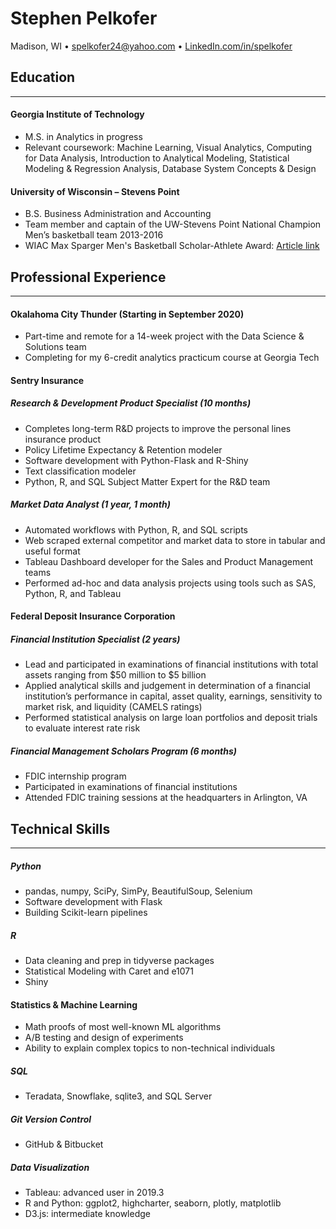# Stephen Pelkofer

Madison, WI &#8226; spelkofer24@yahoo.com &#8226; [LinkedIn.com/in/spelkofer](LinkedIn.com/in/spelkofer)

## Education

<hr>

#### Georgia Institute of Technology

- M.S. in Analytics in progress
- Relevant coursework: Machine Learning, Visual Analytics,
  Computing for Data Analysis, Introduction to Analytical Modeling,
  Statistical Modeling & Regression Analysis, Database System Concepts & Design

#### University of Wisconsin – Stevens Point

- B.S. Business Administration and Accounting
- Team member and captain of the UW-Stevens Point National Champion Men’s basketball team 2013-2016
- WIAC Max Sparger Men's Basketball Scholar-Athlete Award: [Article link](https://athletics.uwsp.edu/news/2016/3/4/mens-basketball-pelkofer-named-2016-max-sparger-scholar-athlete.aspx)

## Professional Experience

<hr>

#### Okalahoma City Thunder (Starting in September 2020)

- Part-time and remote for a 14-week project with the Data Science & Solutions team
- Completing for my 6-credit analytics practicum course at Georgia Tech

#### Sentry Insurance

##### Research & Development Product Specialist (10 months)

-	Completes long-term R&D projects to improve the personal lines insurance product
-	Policy Lifetime Expectancy & Retention modeler
-	Software development with Python-Flask and R-Shiny
-	Text classification modeler
-	Python, R, and SQL Subject Matter Expert for the R&D team

##### Market Data Analyst (1 year, 1 month)

-	Automated workflows with Python, R, and SQL scripts
-	Web scraped external competitor and market data to store in tabular and useful format
-	Tableau Dashboard developer for the Sales and Product Management teams
-	Performed ad-hoc and data analysis projects using tools such as SAS, Python, R, and Tableau

#### Federal Deposit Insurance Corporation

##### Financial Institution Specialist (2 years)

- Lead and participated in examinations of financial institutions with total assets ranging from $50 million to $5 billion
- Applied analytical skills and judgement in determination of a financial institution’s performance in capital, asset quality, earnings, sensitivity to market risk, and liquidity (CAMELS ratings)
- Performed statistical analysis on large loan portfolios and deposit trials to evaluate interest rate risk

##### Financial Management Scholars Program (6 months)

- FDIC internship program
- Participated in examinations of financial institutions
- Attended FDIC training sessions at the headquarters in Arlington, VA

## Technical Skills

<hr>

##### Python

- pandas, numpy, SciPy, SimPy, BeautifulSoup, Selenium
- Software development with Flask
- Building Scikit-learn pipelines

##### R

- Data cleaning and prep in tidyverse packages
- Statistical Modeling with Caret and e1071
- Shiny

#### Statistics & Machine Learning
-	Math proofs of most well-known ML algorithms
-	A/B testing and design of experiments
-	Ability to explain complex topics to non-technical individuals

##### SQL

- Teradata, Snowflake, sqlite3, and SQL Server

##### Git Version Control

- GitHub & Bitbucket

##### Data Visualization

- Tableau: advanced user in 2019.3
- R and Python: ggplot2, highcharter, seaborn, plotly, matplotlib
- D3.js: intermediate knowledge
